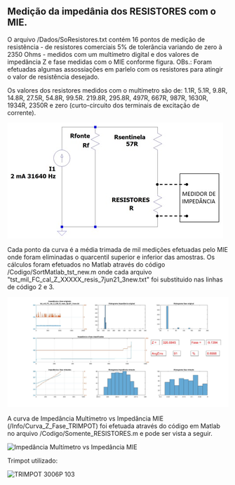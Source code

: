 ## Medição da impedânia dos RESISTORES com o MIE.

O arquivo /Dados/SoResistores.txt contém 16 pontos de medição de
resistência - de resistores comerciais 5% de tolerância variando de zero à 2350 Ohms - 
medidos com um multímetro digital e dos valores de impedância Z e fase medidas com o MIE conforme figura.
OBs.: Foram efetuadas algumas assossiações em parlelo com os resistores para atingir o valor 
de resistência desejado. 

Os valores dos resistores medidos com o multímetro são de: 1.1R, 5.1R, 9.8R, 14.8R, 27.5R,
54.8R, 99.5R. 219.8R, 295.8R, 497R, 667R, 987R, 1630R, 1934R, 2350R e zero (curto-circuito dos 
terminais de excitação de corrente).

![Circuito eletrônico do teste](esquema_eletronico_med_RESISTORES.jpg)

Cada ponto da curva é a média trimada de mil medições efetuadas pelo MIE onde foram eliminadas
o quarcentil superior e inferior das amostras. Os cálculos foram efetuados no Matlab através do código 
/Codigo/SortMatlab_tst_new.m onde cada arquivo "tst_mil_FC_cal_Z_XXXXX_resis_7jun21_3new.txt" foi substituido nas
linhas de código 2 e 3.

![Exemplo de medição de resistividade de 100 Ohms on trimpot](ExemploMedRESISTOR.jpg)

A curva de Impedância Multímetro vs Impedância MIE (/Info/Curva_Z_Fase_TRIMPOT) foi efetuada através 
do código em Matlab no arquivo /Codigo/Somente_RESISTORES.m e pode ser vista a seguir.

![Impedância Multímetro vs Impedância MIE](Curva_Z_Fase_TRIMPOT.jpg) 


Trimpot utilizado:


![TRIMPOT 3006P 103](trimpot3006P.jpg)


